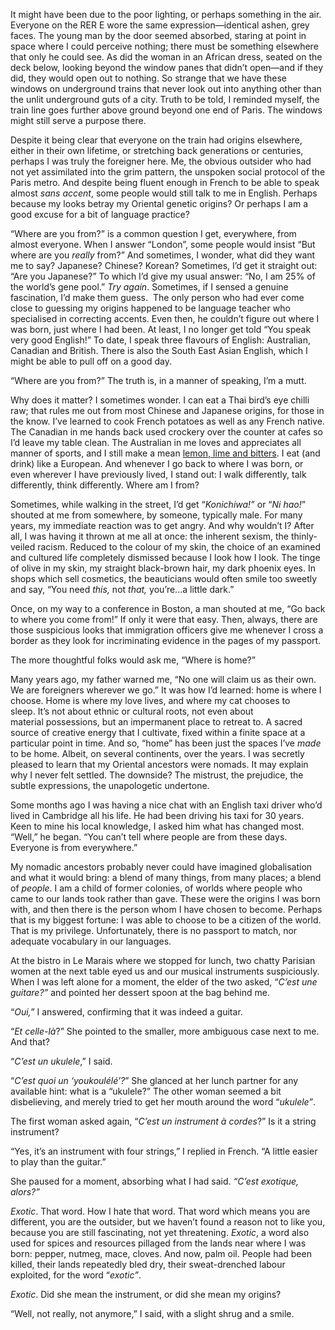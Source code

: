 

It might have been due to the poor lighting, or perhaps something in the air. Everyone on the RER E wore the
same expression—identical ashen, grey faces. The young man by the door seemed absorbed, staring at point in
space where I could perceive nothing; there must be something elsewhere that only he could see. As did the
woman in an African dress, seated on the deck below, looking beyond the window panes that didn’t open—and
if they did, they would open out to nothing. So strange that we have these windows on underground trains that
never look out into anything other than the unlit underground guts of a city. Truth to be told, I reminded
myself, the train line goes further above ground beyond one end of Paris. The windows might still serve a
purpose there.

Despite it being clear that everyone on the train had origins elsewhere, either in their own lifetime, or
stretching back generations or centuries, perhaps I was truly the foreigner here. Me, the obvious outsider who
had not yet assimilated into the grim pattern, the unspoken social protocol of the Paris metro. And despite
being fluent enough in French to be able to speak almost *sans accent*, some people would still talk to
me in English. Perhaps because my looks betray my Oriental genetic origins? Or perhaps I am a good excuse for
a bit of language practice?

“Where are you from?” is a common question I get, everywhere, from almost everyone. When I answer
“London”, some people would insist “But where are you *really* from?” And sometimes, I wonder, what
did they want me to say? Japanese? Chinese? Korean? Sometimes, I’d get it straight out: “Are you
Japanese?” To which I’d give my usual answer: “No, I am 25% of the world’s gene pool.” *Try again*.
Sometimes, if I sensed a genuine fascination, I’d make them guess.  The only person who had ever come
close to guessing my origins happened to be language teacher who specialised in correcting accents. Even then,
he couldn’t figure out where I was born, just where I had been. At least, I no longer get told “You
speak very good English!” To date, I speak three flavours of English: Australian, Canadian and British.
There is also the South East Asian English, which I might be able to pull off on a good day. 

“Where are you from?” The truth is, in a manner of speaking, I’m a mutt.

Why does it matter? I sometimes wonder. I can eat a Thai bird’s eye chilli raw; that rules me out from
most Chinese and Japanese origins, for those in the know. I’ve learned to cook French potatoes as well as
any French native. The Canadian in me hands back used crockery over the counter at cafes so I’d leave my
table clean. The Australian in me loves and appreciates all manner of sports, and I still make a
mean [lemon, lime and bitters](/). I eat (and drink) like a European. And whenever I go back to
where I was born, or even wherever I have previously lived, I stand out: I walk differently, talk differently,
think differently. Where am I from? 

Sometimes, while walking in the street, I’d get “*Konichiwa!”* or “*Ni hao!*” shouted at me from
somewhere, by someone, typically male. For many years, my immediate reaction was to get angry. And why
wouldn’t I? After all, I was having it thrown at me all at once: the inherent sexism, the thinly-veiled
racism. Reduced to the colour of my skin, the choice of an examined and cultured life completely dismissed
because I look how I look. The tinge of olive in my skin, my straight black-brown hair, my dark phoenix
eyes. In shops which sell cosmetics, the beauticians would often smile too sweetly and say, “You need
*this,* not *that,* you’re...a little dark.” 

Once, on my way to a conference in Boston, a man shouted at me, “Go back to where you come from!” If only
it were that easy. Then, always, there are those suspicious looks that immigration officers give me whenever I
cross a border as they look for incriminating evidence in the pages of my passport. 

The more thoughtful folks would ask me, “Where is home?”

Many years ago, my father warned me, “No one will claim us as their own. We are foreigners wherever we
go.” It was how I’d learned: home is where I choose. Home is where my love lives, and where my cat chooses
to sleep. It’s not about ethnic or cultural roots, not even about material possessions, but an
impermanent place to retreat to. A sacred source of creative energy that I cultivate, fixed within a finite
space at a particular point in time. And so, “home” has been just the spaces I’ve *made* to be
home. Albeit, on several continents, over the years. I was secretly pleased to learn that my Oriental
ancestors were nomads. It may explain why I never felt settled. The downside? The mistrust, the prejudice, the
subtle expressions, the unapologetic undertone. 

Some months ago I was having a nice chat with an English taxi driver who’d lived in Cambridge all his life.
He had been driving his taxi for 30 years. Keen to mine his local knowledge, I asked him what has changed
most. “Well,” he began. “You can’t tell where people are from these days. Everyone is from
everywhere.”

My nomadic ancestors probably never could have imagined globalisation and what it would bring: a blend of many
things, from many places; a blend of *people*. I am a child of former colonies, of worlds where people
who came to our lands took rather than gave. These were the origins I was born with, and then there is the
person whom I have chosen to become. Perhaps that is my biggest fortune: I was able to choose to be a citizen
of the world. That is my privilege. Unfortunately, there is no passport to match, nor adequate vocabulary in
our languages.

At the bistro in Le Marais where we stopped for lunch, two chatty Parisian women at the next table eyed us and
our musical instruments suspiciously. When I was left alone for a moment, the elder of the two asked,
“*C’est une guitare?”* and pointed her dessert spoon at the bag behind me. 

“*Oui,”* I answered, confirming that it was indeed a guitar.

“*Et celle-là*?” She pointed to the smaller, more ambiguous case next to me. And that?

“*C’est un ukulele*,” I said.

“*C’est quoi un ‘youkoulélé’?*” She glanced at her lunch partner for any available hint: what
is a “ukulele?” The other woman seemed a bit disbelieving, and merely tried to get her mouth
around the word “*ukulele”*. 

The first woman asked again, “*C’est un instrument à cordes*?” Is it a string
instrument? 

“Yes, it’s an instrument with four strings,” I replied in French. “A little easier to play than the
guitar.”

She paused for a moment, absorbing what I had said. *“C’est exotique, alors?”*

*Exotic*. That word. How I hate that word. That word which means you are different, you are the outsider, but
we haven’t found a reason not to like you, because you are still fascinating, not yet threatening. *Exotic*,
a word also used for spices and resources pillaged from the lands near where I was born: pepper, nutmeg, mace,
cloves. And now, palm oil. People had been killed, their lands repeatedly bled dry, their sweat-drenched
labour exploited, for the word “*exotic”*.

*Exotic*. Did she mean the instrument, or did she mean my origins?

“Well, not really, not anymore,” I said, with a slight shrug and a smile.